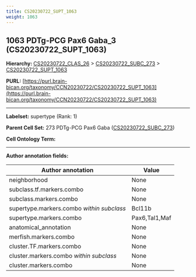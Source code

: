 ```yaml
---
title: CS20230722_SUPT_1063
weight: 1063
---
```

## 1063 PDTg-PCG Pax6 Gaba_3 (CS20230722_SUPT_1063)
<b>Hierarchy: </b>
[CS20230722_CLAS_26](../CS20230722_CLAS_26) >
[CS20230722_SUBC_273](../CS20230722_SUBC_273) >
[CS20230722_SUPT_1063](../CS20230722_SUPT_1063)

**PURL:** [https://purl.brain-bican.org/taxonomy/CCN20230722/CS20230722_SUPT_1063](https://purl.brain-bican.org/taxonomy/CCN20230722/CS20230722_SUPT_1063)

---


**Labelset:** supertype (Rank: 1)

**Parent Cell Set:** 273 PDTg-PCG Pax6 Gaba ([CS20230722_SUBC_273](../CS20230722_SUBC_273))



**Cell Ontology Term:** 

[MARKER GENES.]: #


---

[TRANSFERRED ANNOTATIONS.]: #


[AUTHOR ANNOTATION FIELDS.]: #


**Author annotation fields:**

| Author annotation | Value |
|-------------------|-------|
|neighborhood|None|
|subclass.tf.markers.combo|None|
|subclass.markers.combo|None|
|supertype.markers.combo _within subclass_|Bcl11b|
|supertype.markers.combo|Pax6,Tal1,Maf|
|anatomical_annotation|None|
|merfish.markers.combo|None|
|cluster.TF.markers.combo|None|
|cluster.markers.combo _within subclass_|None|
|cluster.markers.combo|None|
